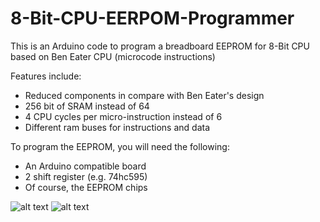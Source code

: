 # 8-Bit-CPU-EERPOM-Programmer
This is an Arduino code to program a breadboard EEPROM for 8-Bit CPU based on Ben Eater CPU (microcode instructions)

Features include:
* Reduced components in compare with Ben Eater's design
* 256 bit of SRAM instead of 64
* 4 CPU cycles per micro-instruction instead of 6
* Different ram buses for instructions and data


To program the EEPROM, you will need the following:
* An Arduino compatible board
* 2 shift register (e.g. 74hc595)
* Of course, the EEPROM chips


![alt text](https://github.com/HA4ever37/8-Bit-CPU-EERPOM-Prorammer/blob/master/IMG_20191224_224308.jpg)
![alt text](https://github.com/HA4ever37/8-Bit-CPU-EERPOM-Prorammer/blob/master/IMG_20200111_134529.jpg)
